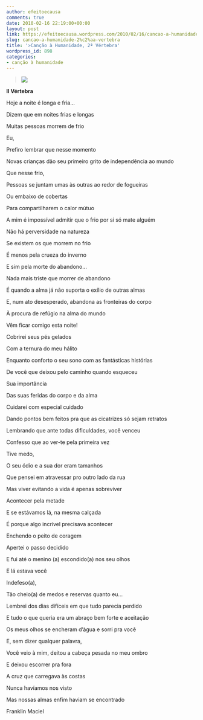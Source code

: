 ```yaml
---
author: efeitoecausa
comments: true
date: 2010-02-16 22:19:00+00:00
layout: post
link: https://efeitoecausa.wordpress.com/2010/02/16/cancao-a-humanidade-2%c2%aa-vertebra/
slug: cancao-a-humanidade-2%c2%aa-vertebra
title: '>Canção à Humanidade, 2ª Vértebra'
wordpress_id: 898
categories:
- canção à humanidade
---
```


>[![](http://efeitoecausa.files.wordpress.com/2010/02/compaixc383o.jpg?w=294)](http://efeitoecausa.files.wordpress.com/2010/02/compaixc383o.jpg?w=294)
  
	 	 	 	 	 	  

**II Vértebra**


  


Hoje a noite é longa e fria...

Dizem que em noites frias e longas

Muitas pessoas morrem de frio

Eu,

Prefiro lembrar que nesse momento

Novas crianças dão seu primeiro grito de independência ao mundo

Que nesse frio,

Pessoas se juntam umas às outras ao redor de fogueiras

Ou embaixo de cobertas

Para compartilharem o calor mútuo


  


A mim é impossível admitir que o frio por si só mate alguém

Não há perversidade na natureza

Se existem os que morrem no frio

É menos pela crueza do inverno

E sim pela morte do abandono...

Nada mais triste que morrer de abandono

É quando a alma já não suporta o exílio de outras almas

E, num ato desesperado, abandona as fronteiras do corpo

À procura de refúgio na alma do mundo


  



  


Vêm ficar comigo esta noite!

Cobrirei seus pés gelados

Com a ternura do meu hálito

Enquanto conforto o seu sono com as fantásticas histórias

De você que deixou pelo caminho quando esqueceu

Sua importância 


  


Das suas feridas do corpo e da alma

Cuidarei com especial cuidado

Dando pontos bem feitos pra que as cicatrizes só sejam retratos

Lembrando que ante todas dificuldades, você venceu


  


Confesso que ao ver-te pela primeira vez

Tive medo,

O seu ódio e a sua dor eram tamanhos

Que pensei em atravessar pro outro lado da rua


  


Mas viver evitando a vida é apenas sobreviver

Acontecer pela metade

E se estávamos lá, na mesma calçada

É porque algo incrível precisava acontecer


  


Enchendo o peito de coragem

Apertei o passo decidido

E fui até o menino (a) escondido(a) nos seu olhos


  


E lá estava você

Indefeso(a),

Tão cheio(a) de medos e reservas quanto eu...


  


Lembrei dos dias difíceis em que tudo parecia perdido

E tudo o que queria era um abraço bem forte e aceitação

Os meus olhos se encheram d’água e sorri pra você

E, sem dizer qualquer palavra,

Você veio à mim, deitou a cabeça pesada no meu ombro

E deixou escorrer pra fora

A cruz que carregava às costas


  


Nunca havíamos nos visto

Mas nossas almas enfim haviam se encontrado


  


Franklin Maciel
